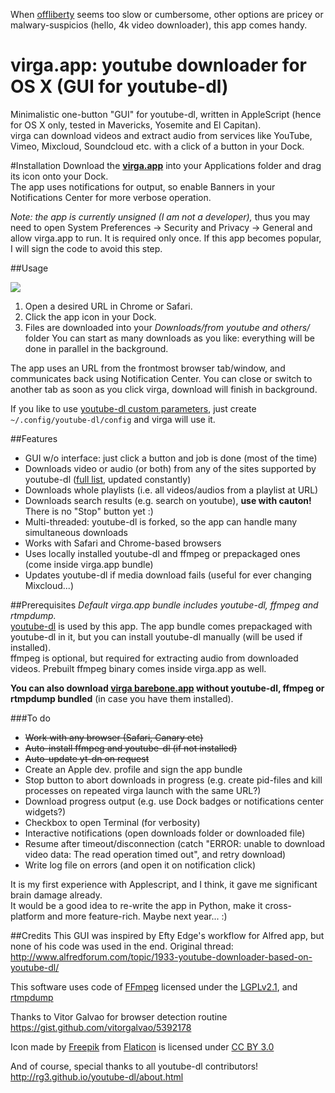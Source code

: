 When [offliberty](http://offliberty.com) seems too slow or cumbersome, other options are pricey or malwary-suspicios (hello, 4k video downloader), this app comes handy.

virga.app: youtube downloader for OS X (GUI for youtube-dl)
==============
Minimalistic one-button "GUI" for youtube-dl, written in AppleScript (hence for OS X only, tested in Mavericks, Yosemite and El Capitan).  
virga can download videos and extract audio from services like YouTube, Vimeo, Mixcloud, Soundcloud etc. with a click of a button in your Dock.

#Installation
Download the __[virga.app](https://github.com/kopurando/virga.app-youtube-dl-GUI-for-OS-X/releases/download/1.0.2/virga.app.zip)__ into your Applications folder and drag its icon onto your Dock.  
The app uses notifications for output, so enable Banners in your Notifications Center for more verbose operation.

_Note: the app is currently unsigned (I am not a developer),_ thus you may need to open System Preferences -> Security and Privacy -> General and allow virga.app to run. It is required only once. If this app becomes popular, I will sign the code to avoid this step.

##Usage

<a href="https://youtu.be/FW3T5_V0pT0" target="_blank"><img src="http://share.gifyoutube.com/Kr1XEQ.gif"></a>

1. Open a desired URL in Chrome or Safari.
2. Click the app icon in your Dock.
3. Files are downloaded into your _Downloads/from youtube and others/_ folder
You can start as many downloads as you like: everything will be done in parallel in the background.

The app uses an URL from the frontmost browser tab/window, and communicates back using Notification Center.  You can close or switch to another tab as soon as you click virga, download will finish in  background.

If you like to use [youtube-dl custom parameters](https://github.com/rg3/youtube-dl), just create `~/.config/youtube-dl/config` and virga will use it.

##Features
* GUI w/o interface: just click a button and job is done (most of the time)
* Downloads video or audio (or both) from any of the sites supported by youtube-dl ([full  list](http://rg3.github.io/youtube-dl/supportedsites.html), updated constantly)
* Downloads whole playlists (i.e. all videos/audios from a playlist at URL)
* Downloads search results (e.g. search on youtube), __use with cauton!__ There is no "Stop" button yet :) 
* Multi-threaded: youtube-dl is forked, so the app can handle many simultaneous downloads
* Works with Safari and Chrome-based browsers
* Uses locally installed youtube-dl and ffmpeg or prepackaged ones (come inside virga.app bundle)
* Updates youtube-dl if media download fails (useful for ever changing Mixcloud...)

##Prerequisites
_Default virga.app bundle includes youtube-dl, ffmpeg and rtmpdump._  
[youtube-dl](https://www.yt-dl.org) is used by this app. The app bundle  comes prepackaged with youtube-dl in it, but you can install youtube-dl manually (will be used if installed).  
ffmpeg is optional, but required for extracting audio from downloaded videos. Prebuilt ffmpeg binary comes inside virga.app as well.

__You can also download [virga barebone.app](https://github.com/kopurando/virga.app-youtube-dl-GUI-for-OS-X/releases/download/1.0.2/virga.barebone.app.zip) without youtube-dl, ffmpeg or rtmpdump bundled__ (in case you have them installed).

###To do
- ~~Work with any browser (Safari, Canary etc)~~
- ~~Auto-install ffmpeg and youtube-dl (if not installed)~~
- ~~Auto-update yt-dn on request~~
- Create an Apple dev. profile and sign the app bundle
- Stop button to abort downloads in progress (e.g. create pid-files and kill processes on repeated virga launch with the same URL?)
- Download progress output (e.g. use Dock badges or notifications center widgets?)
- Checkbox to open Terminal (for verbosity)
- Interactive notifications (open downloads folder or downloaded file)
- Resume after timeout/disconnection (catch "ERROR: unable to download video data: The read operation timed out", and retry download)  
- Write log file on errors (and open it on notification click)

It is my first experience with Applescript, and I think, it gave me significant brain damage already.  
It would be a good idea to re-write the app in Python, make it cross-platform and more feature-rich. Maybe next year... :)  

##Credits
This GUI was inspired by Efty Edge's workflow for Alfred app, but none of his code was used in the end.
Original thread: http://www.alfredforum.com/topic/1933-youtube-downloader-based-on-youtube-dl/  

This software uses code of [FFmpeg](http://ffmpeg.org) licensed under the [LGPLv2.1](http://www.gnu.org/licenses/old-licenses/lgpl-2.1.html), and [rtmpdump](https://rtmpdump.mplayerhq.hu/)

Thanks to Vitor Galvao for browser detection routine  
https://gist.github.com/vitorgalvao/5392178  

Icon made by [Freepik](http://www.freepik.com) from [Flaticon](http://www.flaticon.com) is licensed under [CC BY 3.0](http://creativecommons.org/licenses/by/3.0/)

And of course, special thanks to all youtube-dl contributors!  
http://rg3.github.io/youtube-dl/about.html

